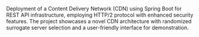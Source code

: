 Deployment of a Content Delivery Network (CDN) using Spring Boot for REST API infrastructure, employing HTTP/2 protocol with enhanced security features. The project showcases a novel CDN architecture with randomized surrogate server selection and a user-friendly interface for demonstration.
